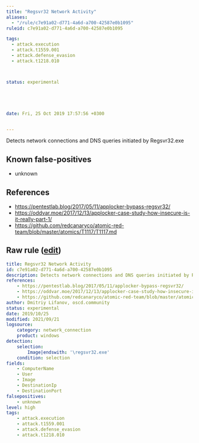 ```yaml
---
title: "Regsvr32 Network Activity"
aliases:
  - "/rule/c7e91a02-d771-4a6d-a700-42587e0b1095"
ruleid: c7e91a02-d771-4a6d-a700-42587e0b1095

tags:
  - attack.execution
  - attack.t1559.001
  - attack.defense_evasion
  - attack.t1218.010



status: experimental





date: Fri, 25 Oct 2019 17:57:56 +0300


---
```


Detects network connections and DNS queries initiated by Regsvr32.exe

<!--more-->


## Known false-positives

* unknown



## References

* https://pentestlab.blog/2017/05/11/applocker-bypass-regsvr32/
* https://oddvar.moe/2017/12/13/applocker-case-study-how-insecure-is-it-really-part-1/
* https://github.com/redcanaryco/atomic-red-team/blob/master/atomics/T1117/T1117.md


## Raw rule ([edit](https://github.com/SigmaHQ/sigma/edit/master/rules/windows/network_connection/net_connection_win_regsvr32_network_activity.yml))
```yaml
title: Regsvr32 Network Activity
id: c7e91a02-d771-4a6d-a700-42587e0b1095
description: Detects network connections and DNS queries initiated by Regsvr32.exe
references:
    - https://pentestlab.blog/2017/05/11/applocker-bypass-regsvr32/
    - https://oddvar.moe/2017/12/13/applocker-case-study-how-insecure-is-it-really-part-1/
    - https://github.com/redcanaryco/atomic-red-team/blob/master/atomics/T1117/T1117.md
author: Dmitriy Lifanov, oscd.community
status: experimental
date: 2019/10/25
modified: 2021/09/21
logsource:
    category: network_connection
    product: windows
detection:
    selection:
        Image|endswith: '\regsvr32.exe'
    condition: selection
fields:
    - ComputerName
    - User
    - Image
    - DestinationIp
    - DestinationPort
falsepositives:
    - unknown
level: high
tags:
    - attack.execution
    - attack.t1559.001
    - attack.defense_evasion
    - attack.t1218.010
```
